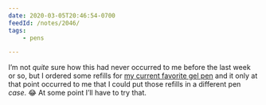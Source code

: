 ```yaml
---
date: 2020-03-05T20:46:54-0700
feedId: /notes/2046/
tags:
    - pens

---
```


I’m not *quite* sure how this had never occurred to me before the last week or so, but I ordered some refills for [my current favorite gel pen](https://www.jetpens.com/Uni-UMR-83-Gel-Pen-Refill-0.38-mm-Black/pd/1660) and it only at that point occurred to me that I could put those refills in a different pen *case*. 😂 At some point I’ll have to try that.